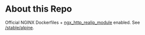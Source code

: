 # About this Repo

Official NGINX Dockerfiles + [ngx_http_realip_module](http://nginx.org/en/docs/http/ngx_http_realip_module.html) enabled.
See [/stable/alpine](https://github.com/spondbob/docker-nginx-with-realip/tree/master/stable/alpine).
